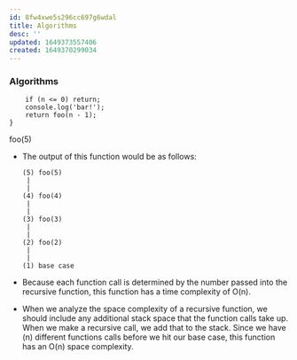 ```yaml
---
id: 8fw4xwe5s296cc697g6wdal
title: Algorithms
desc: ''
updated: 1649373557406
created: 1649370299034
---
```


### Algorithms

```const foo: (n : number) => void = (n) => {
    if (n <= 0) return;
    console.log('bar!');
    return foo(n - 1);
}
```

foo(5)

- The output of this function would be as follows:
  ```
  (5) foo(5)
   |
   |
  (4) foo(4)
   |
   |
  (3) foo(3)
   |
   |
  (2) foo(2)
   |
   |
  (1) base case
  ```

- Because each function call is determined by the number passed into the recursive function, this function has a time complexity of O(n).
- When we analyze the space complexity of a recursive function, we should include any additional stack space that the function calls take up. When we make a recursive call, we add that to the stack. Since we have (n) different functions calls before we hit our base case, this function has an O(n) space complexity.